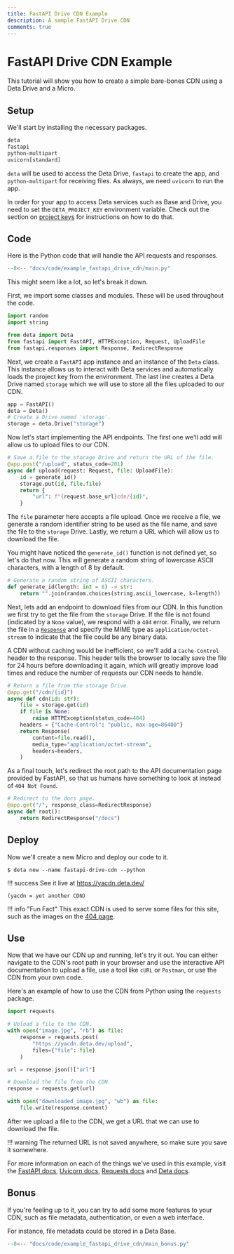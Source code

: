 ```yaml
---
title: FastAPI Drive CDN Example
description: A sample FastAPI Drive CDN
comments: true
---
```


# FastAPI Drive CDN Example
This tutorial will show you how to create a simple bare-bones CDN using a Deta Drive and a Micro.

## Setup
We'll start by installing the necessary packages.
```txt title="requirements.txt"
deta
fastapi
python-multipart
uvicorn[standard]
```

`deta` will be used to access the Deta Drive, `fastapi` to create the app, and `python-multipart` for receiving files. As always, we need `uvicorn` to run the app.

In order for your app to access Deta services such as Base and Drive, you need to set the `DETA_PROJECT_KEY` environment variable.
Check out the section on [project keys](/tutorials/general#project-keys) for instructions on how to do that.

## Code
Here is the Python code that will handle the API requests and responses.
```py title="main.py"
--8<-- "docs/code/example_fastapi_drive_cdn/main.py"
```

This might seem like a lot, so let's break it down.

First, we import some classes and modules. These will be used throughout the code.
```py
import random
import string

from deta import Deta
from fastapi import FastAPI, HTTPException, Request, UploadFile
from fastapi.responses import Response, RedirectResponse
```

Next, we create a `FastAPI` app instance and an instance of the `Deta` class.
This instance allows us to interact with Deta services and automatically loads the project key from the environment.
The last line creates a Deta Drive named `storage` which we will use to store all the files uploaded to our CDN.
```py
app = FastAPI()
deta = Deta()
# Create a Drive named 'storage'.
storage = deta.Drive("storage")
```

Now let's start implementing the API endpoints.
The first one we'll add will allow us to upload files to our CDN.
```py
# Save a file to the storage Drive and return the URL of the file.
@app.post("/upload", status_code=201)
async def upload(request: Request, file: UploadFile):
    id = generate_id()
    storage.put(id, file.file)
    return {
        "url": f"{request.base_url}cdn/{id}",
    }
```

The `file` parameter here accepts a file upload.
Once we receive a file, we generate a random identifier string to be used as the file name, and save the file to the `storage` Drive.
Lastly, we return a URL which will allow us to download the file.

You might have noticed the `generate_id()` function is not defined yet, so let's do that now.
This will generate a random string of lowercase ASCII characters, with a length of 8 by default.
```py
# Generate a random string of ASCII characters.
def generate_id(length: int = 8) -> str:
    return "".join(random.choices(string.ascii_lowercase, k=length))
```

Next, lets add an endpoint to download files from our CDN.
In this function we first try to get the file from the `storage` Drive.
If the file is not found (indicated by a `None` value), we respond with a `404` error.
Finally, we return the file in a [`Response`](https://fastapi.tiangolo.com/advanced/custom-response/#response)
and specify the MIME type as `application/octet-stream` to indicate that the file could be any binary data.

A CDN without caching would be inefficient, so we'll add a `Cache-Control` header to the response.
This header tells the browser to locally save the file for 24 hours before downloading it again,
which will greatly improve load times and reduce the number of requests our CDN needs to handle.
```py
# Return a file from the storage Drive.
@app.get("/cdn/{id}")
async def cdn(id: str):
    file = storage.get(id)
    if file is None:
        raise HTTPException(status_code=404)
    headers = {"Cache-Control": "public, max-age=86400"}
    return Response(
        content=file.read(),
        media_type="application/octet-stream",
        headers=headers,
    )
```

As a final touch, let's redirect the root path to the API documentation page provided by FastAPI,
so that us humans have something to look at instead of `404 Not Found`.
```py
# Redirect to the docs page.
@app.get("/", response_class=RedirectResponse)
async def root():
    return RedirectResponse("/docs")
```

## Deploy
Now we'll create a new Micro and deploy our code to it.
```console
$ deta new --name fastapi-drive-cdn --python
```

!!! success
    See it live at https://yacdn.deta.dev/

    (yacdn = yet another CDN)

!!! info "Fun Fact"
    This exact CDN is used to serve some files for this site, such as the images on the [404 page](/404).

## Use
Now that we have our CDN up and running, let's try it out.
You can either navigate to the CDN's root path in your browser and use the interactive API documentation to upload a file,
use a tool like `cURL` or `Postman`, or use the CDN from your own code.

Here's an example of how to use the CDN from Python using the `requests` package.
```py
import requests

# Upload a file to the CDN.
with open("image.jpg", "rb") as file:
    response = requests.post(
        "https://yacdn.deta.dev/upload",
        files={"file": file}
    )

url = response.json()["url"]

# Download the file from the CDN.
response = requests.get(url)

with open("downloaded_image.jpg", "wb") as file:
    file.write(response.content)
```

After we upload a file to the CDN, we get a URL that we can use to download the file.

!!! warning
    The returned URL is not saved anywhere, so make sure you save it somewhere.

For more information on each of the things we've used in this example, visit the
[FastAPI docs](https://fastapi.tiangolo.com/),
[Uvicorn docs](https://www.uvicorn.org/),
[Requests docs](https://requests.readthedocs.io/)
and [Deta docs](https://docs.deta.sh).

## Bonus
If you're feeling up to it, you can try to add some more features to your CDN, such as file metadata, authentication, or even a web interface.

For instance, file metadata could be stored in a Deta Base.
```py title="main.py" hl_lines="12 32-38 41 50-57"
--8<-- "docs/code/example_fastapi_drive_cdn/main_bonus.py"
```
